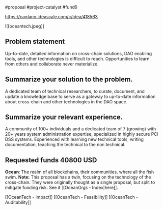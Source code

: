#proposal #project-catalyst  #fund9 

https://cardano.ideascale.com/c/idea/418563

![[oceantech.jpeg]]
## Problem statement

Up-to-date, detailed information on cross-chain solutions, DAO enabling tools, and other technologies is difficult to reach. Opportunities to learn from others and collaborate never materialize.

## Summarize your solution to the problem.
A dedicated team of technical researchers, to curate, document, and update a knowledge base to serve as a gateway to up-to-date information about cross-chain and other technologies in the DAO space.

## Summarize your relevant experience.
A community of 100+ individuals and a dedicated team of 7 (growing) with 20+ years system administration expertise, specialized in highly secure PCI DSS systems. Experienced with learning new technical tools, writing documentation, teaching the technical to the non technical.

## Requested funds 40800 USD
**Ocean**: The realm of all blockchains, their communities, where all the fish swim.
**Note:** This proposal has a twin, focusing on the technology of the cross-chain. They were originally thought as a single proposal, but split to mitigate funding risk. See it [[OceanOrgs - Index|here]].

[[OceanTech - Impact]]
[[OceanTech - Feasibility]]
[[OceanTech - Auditability]]



